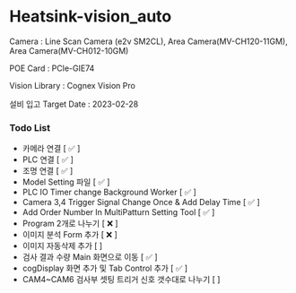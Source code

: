 # Heatsink-vision_auto
Camera : Line Scan Camera (e2v SM2CL), Area Camera(MV-CH120-11GM), Area Camera(MV-CH012-10GM)

POE Card : PCle-GIE74

Vision Library : Cognex Vision Pro

설비 입고 Target Date : 2023-02-28

### Todo List
- 카메라 연결 [ ✅ ]
- PLC 연결 [ ✅ ]
- 조명 연결 [ ✅ ]
- Model Setting 파일 [ ✅ ]
- PLC IO Timer change Background Worker [ ✅ ]
- Camera 3,4 Trigger Signal Change Once & Add Delay Time [ ✅ ]
- Add Order Number In MultiPatturn Setting Tool [ ✅ ]
- Program 2개로 나누기 [ ❌ ]
- 이미지 분석 Form 추가 [ ❌ ]
- 이미지 자동삭제 추가 [ ]
- 검사 결과 수량 Main 화면으로 이동 [ ✅ ]
- cogDisplay 화면 추가 및 Tab Control 추가 [ ✅ ]
- CAM4~CAM6 검사부 셋팅 트리거 신호 갯수대로 나누기 [ ]
